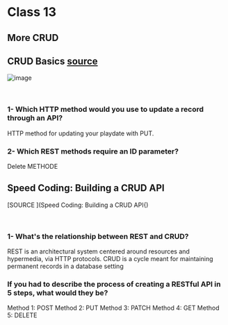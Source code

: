 # Class 13

## More CRUD


## CRUD Basics [source  ](https://medium.com/geekculture/crud-operations-explained-2a44096e9c88) 
![image](https://miro.medium.com/max/1400/1*2eBdh0vLZjUyCDF6x1EqvQ.png)

<br>

### 1- Which HTTP method would you use to update a record through an API?
HTTP method for updating your playdate with PUT.

### 2- Which REST methods require an ID parameter?
 Delete METHODE 

 ## Speed Coding: Building a CRUD API
 [SOURCE   ](Speed Coding: Building a CRUD API{) 

<br>

### 1- What's the relationship between REST and CRUD?
REST is an architectural system centered around resources and hypermedia, via HTTP protocols. CRUD is a cycle meant for maintaining permanent records in a database setting
### If you had to describe the process of creating a RESTful API in 5 steps, what would they be?
Method 1: POST
Method 2: PUT
Method 3: PATCH
Method 4: GET
Method 5: DELETE